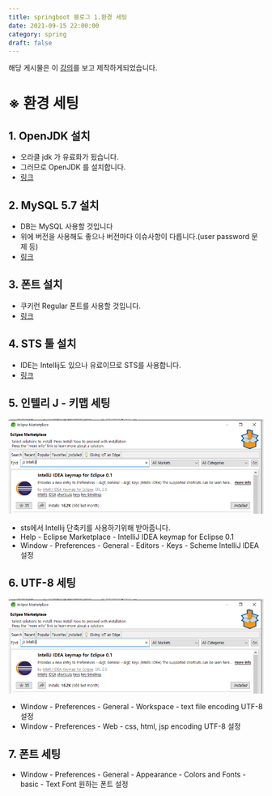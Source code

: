 ```yaml
---
title: springboot 블로그 1.환경 세팅
date: 2021-09-15 22:00:00
category: spring
draft: false
---
```


해당 게시물은 이 [강의](https://edu.goorm.io/lecture/24605/스프링부트-나만의-블로그-만들기)를 보고 제작하게되었습니다.

# ※ 환경 세팅

## 1. OpenJDK 설치

- 오라클 jdk 가 유료화가 됬습니다.
- 그러므로 OpenJDK 를 설치합니다.
- [링크](https://openjdk.java.net/)

## 2. MySQL 5.7 설치

- DB는 MySQL 사용할 것입니다
- 위에 버전을 사용해도 좋으나 버전마다 이슈사항이 다릅니다.(user password 문제 등)
- [링크](https://dev.mysql.com/downloads/windows/installer/5.7.html)

## 3. 폰트 설치

- 쿠키런 Regular 폰트를 사용할 것입니다.
- [링크](https://www.cookierunfont.com/#section7)

## 4. STS 툴 설치

- IDE는 Intellij도 있으나 유료이므로 STS를 사용합니다.
- [링크](https://spring.io/tools)

## 5. 인텔리 J - 키맵 세팅

![img](./images/keymap.PNG)

- sts에서 Intellij 단축키를 사용하기위해 받아줍니다.
- Help - Eclipse Marketplace - IntelliJ IDEA keymap for Eclipse 0.1
- Window - Preferences - General - Editors - Keys - Scheme IntelliJ IDEA 설정

## 6. UTF-8 세팅

![img](./images/keymap.PNG)

- Window - Preferences - General - Workspace - text file encoding UTF-8 설정
- Window - Preferences - Web - css, html, jsp encoding UTF-8 설정

## 7. 폰트 세팅

- Window - Preferences - General - Appearance - Colors and Fonts - basic - Text Font 원하는 폰트 설정
